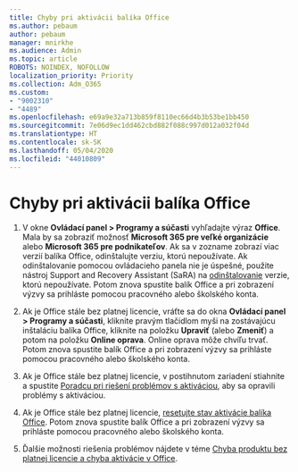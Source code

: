 ```yaml
---
title: Chyby pri aktivácii balíka Office
ms.author: pebaum
author: pebaum
manager: mnirkhe
ms.audience: Admin
ms.topic: article
ROBOTS: NOINDEX, NOFOLLOW
localization_priority: Priority
ms.collection: Adm_O365
ms.custom:
- "9002310"
- "4489"
ms.openlocfilehash: e69a9e32a713b859f8110ec66d4b3b53be1bb450
ms.sourcegitcommit: 7e06d9ec1dd462cbd882f088c997d012a032f04d
ms.translationtype: HT
ms.contentlocale: sk-SK
ms.lasthandoff: 05/04/2020
ms.locfileid: "44010809"
---
```

# <a name="office-activation-errors"></a>Chyby pri aktivácii balíka Office

1. V okne **Ovládací panel > Programy a súčasti** vyhľadajte výraz **Office**. Mala by sa zobraziť možnosť **Microsoft 365 pre veľké organizácie** alebo **Microsoft 365 pre podnikateľov**. Ak sa v zozname zobrazí viac verzií balíka Office, odinštalujte verziu, ktorú nepoužívate. Ak odinštalovanie pomocou ovládacieho panela nie je úspešné, použite nástroj Support and Recovery Assistant (SaRA) na [odinštalovanie](https://aka.ms/SARA-OfficeUninstall-Alchemy) verzie, ktorú nepoužívate. Potom znova spustite balík Office a pri zobrazení výzvy sa prihláste pomocou pracovného alebo školského konta. 

2. Ak je Office stále bez platnej licencie, vráťte sa do okna **Ovládací panel > Programy a súčasti**, kliknite pravým tlačidlom myši na zostávajúcu inštaláciu balíka Office, kliknite na položku **Upraviť** (alebo **Zmeniť**) a potom na položku **Online oprava**. Online oprava môže chvíľu trvať. Potom znova spustite balík Office a pri zobrazení výzvy sa prihláste pomocou pracovného alebo školského konta. 

3. Ak je Office stále bez platnej licencie, v postihnutom zariadení stiahnite a spustite [Poradcu pri riešení problémov s aktiváciou](https://aka.ms/SARA-OfficeActivation-Alchemy), aby sa opravili problémy s aktiváciou. 

4. Ak je Office stále bez platnej licencie, [resetujte stav aktivácie balíka Office](https://docs.microsoft.com/office365/troubleshoot/activation/reset-office-365-proplus-activation-state). Potom znova spustite balík Office a pri zobrazení výzvy sa prihláste pomocou pracovného alebo školského konta.  

5. Ďalšie možnosti riešenia problémov nájdete v téme [Chyba produktu bez platnej licencie a chyba aktivácie v Office](https://support.office.com/article/unlicensed-product-and-activation-errors-in-office-0d23d3c0-c19c-4b2f-9845-5344fedc4380).
